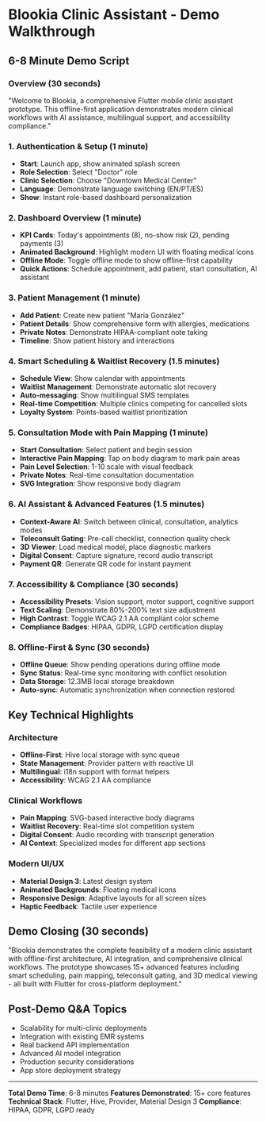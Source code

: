 # Blookia Clinic Assistant - Demo Walkthrough

## 6-8 Minute Demo Script

### Overview (30 seconds)
"Welcome to Blookia, a comprehensive Flutter mobile clinic assistant prototype. This offline-first application demonstrates modern clinical workflows with AI assistance, multilingual support, and accessibility compliance."

### 1. Authentication & Setup (1 minute)
- **Start**: Launch app, show animated splash screen
- **Role Selection**: Select "Doctor" role
- **Clinic Selection**: Choose "Downtown Medical Center"
- **Language**: Demonstrate language switching (EN/PT/ES)
- **Show**: Instant role-based dashboard personalization

### 2. Dashboard Overview (1 minute)
- **KPI Cards**: Today's appointments (8), no-show risk (2), pending payments (3)
- **Animated Background**: Highlight modern UI with floating medical icons
- **Offline Mode**: Toggle offline mode to show offline-first capability
- **Quick Actions**: Schedule appointment, add patient, start consultation, AI assistant

### 3. Patient Management (1 minute)
- **Add Patient**: Create new patient "Maria González"
- **Patient Details**: Show comprehensive form with allergies, medications
- **Private Notes**: Demonstrate HIPAA-compliant note taking
- **Timeline**: Show patient history and interactions

### 4. Smart Scheduling & Waitlist Recovery (1.5 minutes)
- **Schedule View**: Show calendar with appointments
- **Waitlist Management**: Demonstrate automatic slot recovery
- **Auto-messaging**: Show multilingual SMS templates
- **Real-time Competition**: Multiple clinics competing for cancelled slots
- **Loyalty System**: Points-based waitlist prioritization

### 5. Consultation Mode with Pain Mapping (1 minute)
- **Start Consultation**: Select patient and begin session
- **Interactive Pain Mapping**: Tap on body diagram to mark pain areas
- **Pain Level Selection**: 1-10 scale with visual feedback
- **Private Notes**: Real-time consultation documentation
- **SVG Integration**: Show responsive body diagram

### 6. AI Assistant & Advanced Features (1.5 minutes)
- **Context-Aware AI**: Switch between clinical, consultation, analytics modes
- **Teleconsult Gating**: Pre-call checklist, connection quality check
- **3D Viewer**: Load medical model, place diagnostic markers
- **Digital Consent**: Capture signature, record audio transcript
- **Payment QR**: Generate QR code for instant payment

### 7. Accessibility & Compliance (30 seconds)
- **Accessibility Presets**: Vision support, motor support, cognitive support
- **Text Scaling**: Demonstrate 80%-200% text size adjustment
- **High Contrast**: Toggle WCAG 2.1 AA compliant color scheme
- **Compliance Badges**: HIPAA, GDPR, LGPD certification display

### 8. Offline-First & Sync (30 seconds)
- **Offline Queue**: Show pending operations during offline mode
- **Sync Status**: Real-time sync monitoring with conflict resolution
- **Data Storage**: 12.3MB local storage breakdown
- **Auto-sync**: Automatic synchronization when connection restored

## Key Technical Highlights

### Architecture
- **Offline-First**: Hive local storage with sync queue
- **State Management**: Provider pattern with reactive UI
- **Multilingual**: i18n support with format helpers
- **Accessibility**: WCAG 2.1 AA compliance

### Clinical Workflows
- **Pain Mapping**: SVG-based interactive body diagrams
- **Waitlist Recovery**: Real-time slot competition system
- **Digital Consent**: Audio recording with transcript generation
- **AI Context**: Specialized modes for different app sections

### Modern UI/UX
- **Material Design 3**: Latest design system
- **Animated Backgrounds**: Floating medical icons
- **Responsive Design**: Adaptive layouts for all screen sizes
- **Haptic Feedback**: Tactile user experience

## Demo Closing (30 seconds)
"Blookia demonstrates the complete feasibility of a modern clinic assistant with offline-first architecture, AI integration, and comprehensive clinical workflows. The prototype showcases 15+ advanced features including smart scheduling, pain mapping, teleconsult gating, and 3D medical viewing - all built with Flutter for cross-platform deployment."

## Post-Demo Q&A Topics
- Scalability for multi-clinic deployments
- Integration with existing EMR systems
- Real backend API implementation
- Advanced AI model integration
- Production security considerations
- App store deployment strategy

---

**Total Demo Time**: 6-8 minutes
**Features Demonstrated**: 15+ core features
**Technical Stack**: Flutter, Hive, Provider, Material Design 3
**Compliance**: HIPAA, GDPR, LGPD ready